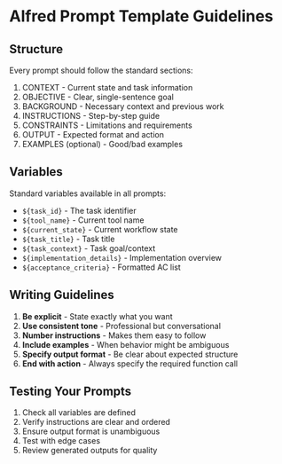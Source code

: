 # Alfred Prompt Template Guidelines

## Structure
Every prompt should follow the standard sections:
1. CONTEXT - Current state and task information
2. OBJECTIVE - Clear, single-sentence goal
3. BACKGROUND - Necessary context and previous work
4. INSTRUCTIONS - Step-by-step guide
5. CONSTRAINTS - Limitations and requirements
6. OUTPUT - Expected format and action
7. EXAMPLES (optional) - Good/bad examples

## Variables
Standard variables available in all prompts:
- `${task_id}` - The task identifier
- `${tool_name}` - Current tool name
- `${current_state}` - Current workflow state
- `${task_title}` - Task title
- `${task_context}` - Task goal/context
- `${implementation_details}` - Implementation overview
- `${acceptance_criteria}` - Formatted AC list

## Writing Guidelines
1. **Be explicit** - State exactly what you want
2. **Use consistent tone** - Professional but conversational
3. **Number instructions** - Makes them easy to follow
4. **Include examples** - When behavior might be ambiguous
5. **Specify output format** - Be clear about expected structure
6. **End with action** - Always specify the required function call

## Testing Your Prompts
1. Check all variables are defined
2. Verify instructions are clear and ordered
3. Ensure output format is unambiguous
4. Test with edge cases
5. Review generated outputs for quality